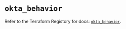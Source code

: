 # `okta_behavior`

Refer to the Terraform Registory for docs: [`okta_behavior`](https://registry.terraform.io/providers/okta/okta/4.1.0/docs/resources/behavior).
